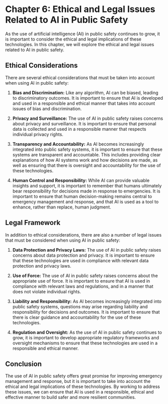 Chapter 6: Ethical and Legal Issues Related to AI in Public Safety
==================================================================

As the use of artificial intelligence (AI) in public safety continues to grow, it is important to consider the ethical and legal implications of these technologies. In this chapter, we will explore the ethical and legal issues related to AI in public safety.

Ethical Considerations
----------------------

There are several ethical considerations that must be taken into account when using AI in public safety:

1. **Bias and Discrimination:** Like any algorithm, AI can be biased, leading to discriminatory outcomes. It is important to ensure that AI is developed and used in a responsible and ethical manner that takes into account issues of bias and discrimination.

2. **Privacy and Surveillance:** The use of AI in public safety raises concerns about privacy and surveillance. It is important to ensure that personal data is collected and used in a responsible manner that respects individual privacy rights.

3. **Transparency and Accountability:** As AI becomes increasingly integrated into public safety systems, it is important to ensure that these systems are transparent and accountable. This includes providing clear explanations of how AI systems work and how decisions are made, as well as ensuring that there is oversight and accountability for the use of these technologies.

4. **Human Control and Responsibility:** While AI can provide valuable insights and support, it is important to remember that humans ultimately bear responsibility for decisions made in response to emergencies. It is important to ensure that human decision-making remains central to emergency management and response, and that AI is used as a tool to enhance, rather than replace, human judgment.

Legal Framework
---------------

In addition to ethical considerations, there are also a number of legal issues that must be considered when using AI in public safety:

1. **Data Protection and Privacy Laws:** The use of AI in public safety raises concerns about data protection and privacy. It is important to ensure that these technologies are used in compliance with relevant data protection and privacy laws.

2. **Use of Force:** The use of AI in public safety raises concerns about the appropriate use of force. It is important to ensure that AI is used in compliance with relevant laws and regulations, and in a manner that does not violate individual rights.

3. **Liability and Responsibility:** As AI becomes increasingly integrated into public safety systems, questions may arise regarding liability and responsibility for decisions and outcomes. It is important to ensure that there is clear guidance and accountability for the use of these technologies.

4. **Regulation and Oversight:** As the use of AI in public safety continues to grow, it is important to develop appropriate regulatory frameworks and oversight mechanisms to ensure that these technologies are used in a responsible and ethical manner.

Conclusion
----------

The use of AI in public safety offers great promise for improving emergency management and response, but it is important to take into account the ethical and legal implications of these technologies. By working to address these issues, we can ensure that AI is used in a responsible, ethical and effective manner to build safer and more resilient communities.
